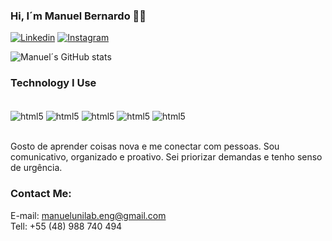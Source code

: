 
### Hi, I´m Manuel Bernardo 👍🏾

[![Linkedin]( https://img.shields.io/badge/LinkedIn-0077B5?style=for-the-badge&logo=linkedin&logoColor=white)]([https://](https://www.linkedin.com/search/results/all/?keywords=Vagas%20de%20front%20end%20remoto&origin=GLOBAL_SEARCH_HEADER&sid=eLC))
[![Instagram](https://img.shields.io/badge/Instagram-E4405F?style=for-the-badge&logo=instagram&logoColor=white)](https://www.instagram.com/manuelb_006?igsh=NW0yZzBubmt4ZWtr&utm_source=qr)

![Manuel´s GitHub stats](https://github-readme-stats.vercel.app/api?username=ManuelBernardo&show_icons=true&theme=highcontrast)

### Technology I Use

<div style = "display inline_block"><br/>


<img  align="center" alt="html5" src="https://img.shields.io/badge/HTML5-E34F26?style=for-the-badge&logo=html5&logoColor=white" />
<img  align="center" alt="html5" src="https://img.shields.io/badge/CSS3-1572B6?style=for-the-badge&logo=css3&logoColor=white" />
<img  align="center" alt="html5" src="https://img.shields.io/badge/Python-14354C?style=for-the-badge&logo=python&logoColor=white" />
<img  align="center" alt="html5" src="https://img.shields.io/badge/JavaScript-323330?style=for-the-badge&logo=javascript&logoColor=F7DF1E" />
<img  align="center" alt="html5" src="https://img.shields.io/badge/Bootstrap-563D7C?style=for-the-badge&logo=bootstrap&logoColor=white" />

</div><br>


Gosto de aprender coisas nova e me conectar com pessoas.
Sou comunicativo, organizado e proativo. Sei priorizar
demandas e tenho senso de urgência.

### Contact Me:<br>
E-mail: manuelunilab.eng@gmail.com <br>
Tell: +55 (48) 988 740 494 <br>

<!---
ManueBernardo/ManueBernardo is a ✨ special ✨ repository because its `README.md` (this file) appears on your GitHub profile.
You can click the Preview link to take a look at your changes.
--->
